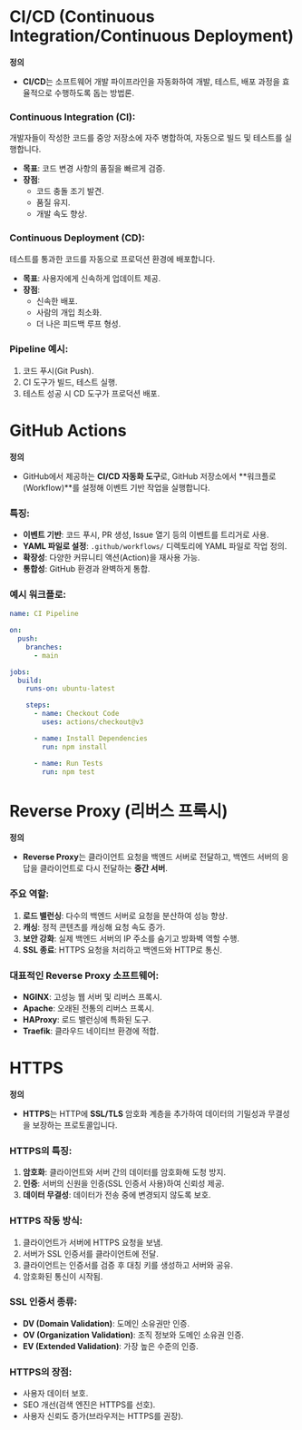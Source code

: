 # CI/CD (Continuous Integration/Continuous Deployment)

**정의**

- **CI/CD**는 소프트웨어 개발 파이프라인을 자동화하여 개발, 테스트, 배포 과정을 효율적으로 수행하도록 돕는 방법론.

### **Continuous Integration (CI)**:

개발자들이 작성한 코드를 중앙 저장소에 자주 병합하여, 자동으로 빌드 및 테스트를 실행합니다.

- **목표**: 코드 변경 사항의 품질을 빠르게 검증.
- **장점**:
  - 코드 충돌 조기 발견.
  - 품질 유지.
  - 개발 속도 향상.

### **Continuous Deployment (CD)**:

테스트를 통과한 코드를 자동으로 프로덕션 환경에 배포합니다.

- **목표**: 사용자에게 신속하게 업데이트 제공.
- **장점**:
  - 신속한 배포.
  - 사람의 개입 최소화.
  - 더 나은 피드백 루프 형성.

### **Pipeline 예시**:

1. 코드 푸시(Git Push).
2. CI 도구가 빌드, 테스트 실행.
3. 테스트 성공 시 CD 도구가 프로덕션 배포.

# GitHub Actions

**정의**

- GitHub에서 제공하는 **CI/CD 자동화 도구**로, GitHub 저장소에서 **워크플로(Workflow)**를 설정해 이벤트 기반 작업을 실행합니다.

### **특징**:

- **이벤트 기반**: 코드 푸시, PR 생성, Issue 열기 등의 이벤트를 트리거로 사용.
- **YAML 파일로 설정**: `.github/workflows/` 디렉토리에 YAML 파일로 작업 정의.
- **확장성**: 다양한 커뮤니티 액션(Action)을 재사용 가능.
- **통합성**: GitHub 환경과 완벽하게 통합.

### **예시 워크플로**:

```yaml
name: CI Pipeline

on:
  push:
    branches:
      - main

jobs:
  build:
    runs-on: ubuntu-latest

    steps:
      - name: Checkout Code
        uses: actions/checkout@v3

      - name: Install Dependencies
        run: npm install

      - name: Run Tests
        run: npm test
```

# Reverse Proxy (리버스 프록시)

**정의**

- **Reverse Proxy**는 클라이언트 요청을 백엔드 서버로 전달하고, 백엔드 서버의 응답을 클라이언트로 다시 전달하는 **중간 서버**.

### **주요 역할**:

1. **로드 밸런싱**: 다수의 백엔드 서버로 요청을 분산하여 성능 향상.
2. **캐싱**: 정적 콘텐츠를 캐싱해 요청 속도 증가.
3. **보안 강화**: 실제 백엔드 서버의 IP 주소를 숨기고 방화벽 역할 수행.
4. **SSL 종료**: HTTPS 요청을 처리하고 백엔드와 HTTP로 통신.

### **대표적인 Reverse Proxy 소프트웨어**:

- **NGINX**: 고성능 웹 서버 및 리버스 프록시.
- **Apache**: 오래된 전통의 리버스 프록시.
- **HAProxy**: 로드 밸런싱에 특화된 도구.
- **Traefik**: 클라우드 네이티브 환경에 적합.

# HTTPS

**정의**

- **HTTPS**는 HTTP에 **SSL/TLS** 암호화 계층을 추가하여 데이터의 기밀성과 무결성을 보장하는 프로토콜입니다.

### **HTTPS의 특징**:

1. **암호화**: 클라이언트와 서버 간의 데이터를 암호화해 도청 방지.
2. **인증**: 서버의 신원을 인증(SSL 인증서 사용)하여 신뢰성 제공.
3. **데이터 무결성**: 데이터가 전송 중에 변경되지 않도록 보호.

### **HTTPS 작동 방식**:

1. 클라이언트가 서버에 HTTPS 요청을 보냄.
2. 서버가 SSL 인증서를 클라이언트에 전달.
3. 클라이언트는 인증서를 검증 후 대칭 키를 생성하고 서버와 공유.
4. 암호화된 통신이 시작됨.

### **SSL 인증서 종류**:

- **DV (Domain Validation)**: 도메인 소유권만 인증.
- **OV (Organization Validation)**: 조직 정보와 도메인 소유권 인증.
- **EV (Extended Validation)**: 가장 높은 수준의 인증.

### **HTTPS의 장점**:

- 사용자 데이터 보호.
- SEO 개선(검색 엔진은 HTTPS를 선호).
- 사용자 신뢰도 증가(브라우저는 HTTPS를 권장).
